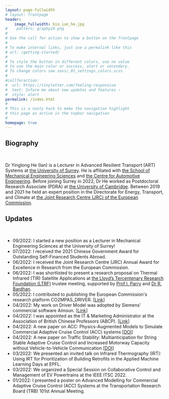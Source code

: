 ```yaml
---
layout: page-fullwidth
# layout: frontpage
header: 
    image_fullwidth: bio_ian_he.jpg
#    pattern: graphy2X.png
#
# Use the call for action to show a button on the frontpage
#
# To make internal links, just use a permalink like this
# url: /getting-started/
#
# To style the button in different colors, use no value
# to use the main color or success, alert or secondary.
# To change colors see sass/_01_settings_colors.scss
#
#callforaction:
#  url: https://tinyletter.com/feeling-responsive
#  text: Inform me about new updates and features ›
#  style: alert
permalink: /index.html
#
# This is a nasty hack to make the navigation highlight
# this page as active in the topbar navigation
#
homepage: true
---
```


<h2>Biography</h2> <br>

Dr Yinglong He (Ian) is a Lecturer in Advanced Resilient Transport (ART) Systems at <a href="https://www.surrey.ac.uk/" target="_blank">the University of Surrey</a>. He is affiliated with <a href="https://www.surrey.ac.uk/school-mechanical-engineering-sciences" target="_blank">the School of Mechanical Engineering Sciences</a> and <a href="https://www.surrey.ac.uk/centre-automotive-engineering" target="_blank">the Centre for Automotive Engineering</a>. Before joining Surrey in 2022, Dr He worked as Postdoctoral Research Associate (PDRA) at <a href="https://www.cam.ac.uk/" target="_blank">the University of Cambridge</a>. Between 2019 and 2021 he held an expert position in the Directorate for Energy, Transport, and Climate at <a href="https://ec.europa.eu/info/departments/joint-research-centre_en" target="_blank">the Joint Research Centre (JRC) of the European Commission</a>.

<h2>Updates</h2> <br>

- 09/2022: I started a new position as a Lecturer in Mechanical Engineering Sciences at the University of Surrey!
- 07/2022: I received the 2021 Chinese Government Award for Outstanding Self-Financed Students Abroad. 
- 06/2022: I received the Joint Research Centre (JRC) Annual Award for Excellence in Research from the European Commission. 
- 06/2022: I was shortlisted to present a research proposal on Thermal Infrared (TIR) Satellite Applications at <a href="https://www.lloyds.com/about-lloyds/responsible-business/community/tercentenary-research-foundation" target="_blank">the Lloyd’s Tercentenary Research Foundation (LTRF)</a> trustee meeting, supported by <a href="https://www.ast.cam.ac.uk/people/ian.r.parry" target="_blank">Prof I. Parry</a> and <a href="https://www.arct.cam.ac.uk/people/dr-ronita-bardhan" target="_blank">Dr R. Bardhan</a>. 
- 05/2022: I contributed to publishing the European Commission's research platform CO2MPAS_DRIVER. [<a href="https://co2mpas-driver.readthedocs.io/en/latest/index.html" target="_blank">Link</a>]
- 04/2022: My work on Driver Model was adopted by Siemens' commercial software Aimsun. [<a href="https://www.aimsun.com/knowledge-base/mfc-and-battery-consumption-model/" target="_blank">Link</a>]
- 04/2022: I was appointed as the IT & Marketing Administrator at the Association of British Chinese Professors (ABCP). [<a href="https://abcp.org.uk/people/committee/" target="_blank">Link</a>]
- 04/2022: A new paper on ACC: Physics-Augmented Models to Simulate Commercial Adaptive Cruise Control (ACC) systems [<a href="https://doi.org/10.1016/j.trc.2022.103692"  target="_blank">DOI</a>]
- 04/2022: A new paper on Traffic Stability: Multianticipation for String Stable Adaptive Cruise Control and Increased Motorway Capacity without Vehicle-to-Vehicle Communication [<a href="https://doi.org/10.1016/j.trc.2022.103687"  target="_blank">DOI</a>]
- 03/2022: We presented an invited talk on Infrared Thermography (IRT): Using IRT for Prioritization of Building Retrofits in the Applied Machine Learning Days at EPFL. 
- 03/2022: We organized a Special Session on Collaborative Control and Management of EV Powertrains at the IEEE ITSC 2022. 
- 01/2022: I presented a poster on Advanced Modelling for Commercial Adaptive Cruise Control (ACC) Systems at the Transportation Research Board (TRB) 101st Annual Meeting.

